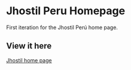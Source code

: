 ﻿# Jhostil Peru Homepage
First iteration for the Jhostil Perú home page.
## View it here
[Jhostil home page](https://angellofd.github.io/jhostil-homepage/)
